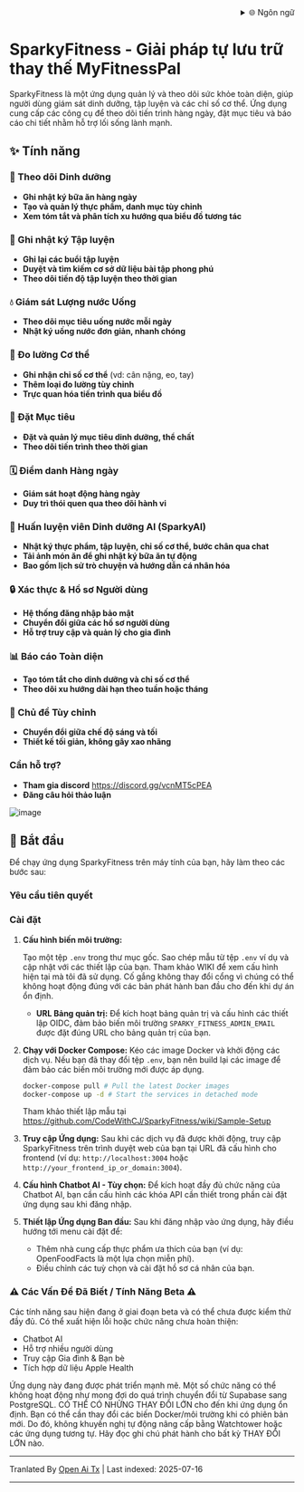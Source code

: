 <div align="right">
  <details>
    <summary >🌐 Ngôn ngữ</summary>
    <div>
      <div align="right">
        <p><a href="https://openaitx.github.io/view.html?user=CodeWithCJ&project=SparkyFitness&lang=en">Tiếng Anh</a></p>
        <p><a href="https://openaitx.github.io/view.html?user=CodeWithCJ&project=SparkyFitness&lang=zh-CN">简体中文</a></p>
        <p><a href="https://openaitx.github.io/view.html?user=CodeWithCJ&project=SparkyFitness&lang=zh-TW">繁體中文</a></p>
        <p><a href="https://openaitx.github.io/view.html?user=CodeWithCJ&project=SparkyFitness&lang=ja">日本語</a></p>
        <p><a href="https://openaitx.github.io/view.html?user=CodeWithCJ&project=SparkyFitness&lang=ko">한국어</a></p>
        <p><a href="https://openaitx.github.io/view.html?user=CodeWithCJ&project=SparkyFitness&lang=hi">हिन्दी</a></p>
        <p><a href="https://openaitx.github.io/view.html?user=CodeWithCJ&project=SparkyFitness&lang=th">ไทย</a></p>
        <p><a href="https://openaitx.github.io/view.html?user=CodeWithCJ&project=SparkyFitness&lang=fr">Français</a></p>
        <p><a href="https://openaitx.github.io/view.html?user=CodeWithCJ&project=SparkyFitness&lang=de">Deutsch</a></p>
        <p><a href="https://openaitx.github.io/view.html?user=CodeWithCJ&project=SparkyFitness&lang=es">Español</a></p>
        <p><a href="https://openaitx.github.io/view.html?user=CodeWithCJ&project=SparkyFitness&lang=it">Itapano</a></p>
        <p><a href="https://openaitx.github.io/view.html?user=CodeWithCJ&project=SparkyFitness&lang=ru">Русский</a></p>
        <p><a href="https://openaitx.github.io/view.html?user=CodeWithCJ&project=SparkyFitness&lang=pt">Português</a></p>
        <p><a href="https://openaitx.github.io/view.html?user=CodeWithCJ&project=SparkyFitness&lang=nl">Nederlands</a></p>
        <p><a href="https://openaitx.github.io/view.html?user=CodeWithCJ&project=SparkyFitness&lang=pl">Polski</a></p>
        <p><a href="https://openaitx.github.io/view.html?user=CodeWithCJ&project=SparkyFitness&lang=ar">العربية</a></p>
        <p><a href="https://openaitx.github.io/view.html?user=CodeWithCJ&project=SparkyFitness&lang=fa">فارسی</a></p>
        <p><a href="https://openaitx.github.io/view.html?user=CodeWithCJ&project=SparkyFitness&lang=tr">Türkçe</a></p>
        <p><a href="https://openaitx.github.io/view.html?user=CodeWithCJ&project=SparkyFitness&lang=vi">Tiếng Việt</a></p>
        <p><a href="https://openaitx.github.io/view.html?user=CodeWithCJ&project=SparkyFitness&lang=id">Bahasa Indonesia</a></p>
      </div>
    </div>
  </details>
</div>

# SparkyFitness - Giải pháp tự lưu trữ thay thế MyFitnessPal

SparkyFitness là một ứng dụng quản lý và theo dõi sức khỏe toàn diện, giúp người dùng giám sát dinh dưỡng, tập luyện và các chỉ số cơ thể. Ứng dụng cung cấp các công cụ để theo dõi tiến trình hàng ngày, đặt mục tiêu và báo cáo chi tiết nhằm hỗ trợ lối sống lành mạnh.


## ✨ Tính năng

### 🍎 Theo dõi Dinh dưỡng

* **Ghi nhật ký bữa ăn hàng ngày**
* **Tạo và quản lý thực phẩm, danh mục tùy chỉnh**
* **Xem tóm tắt và phân tích xu hướng qua biểu đồ tương tác**

### 💪 Ghi nhật ký Tập luyện

* **Ghi lại các buổi tập luyện**
* **Duyệt và tìm kiếm cơ sở dữ liệu bài tập phong phú**
* **Theo dõi tiến độ tập luyện theo thời gian**

### 💧 Giám sát Lượng nước Uống

* **Theo dõi mục tiêu uống nước mỗi ngày**
* **Nhật ký uống nước đơn giản, nhanh chóng**

### 📏 Đo lường Cơ thể

* **Ghi nhận chỉ số cơ thể** (vd: cân nặng, eo, tay)
* **Thêm loại đo lường tùy chỉnh**
* **Trực quan hóa tiến trình qua biểu đồ**

### 🎯 Đặt Mục tiêu

* **Đặt và quản lý mục tiêu dinh dưỡng, thể chất**
* **Theo dõi tiến trình theo thời gian**

### 🗓️ Điểm danh Hàng ngày

* **Giám sát hoạt động hàng ngày**
* **Duy trì thói quen qua theo dõi hành vi**

### 🤖 Huấn luyện viên Dinh dưỡng AI (SparkyAI)

* **Nhật ký thực phẩm, tập luyện, chỉ số cơ thể, bước chân qua chat**
* **Tải ảnh món ăn để ghi nhật ký bữa ăn tự động**
* **Bao gồm lịch sử trò chuyện và hướng dẫn cá nhân hóa**

### 🔒 Xác thực & Hồ sơ Người dùng

* **Hệ thống đăng nhập bảo mật**
* **Chuyển đổi giữa các hồ sơ người dùng**
* **Hỗ trợ truy cập và quản lý cho gia đình**

### 📊 Báo cáo Toàn diện

* **Tạo tóm tắt cho dinh dưỡng và chỉ số cơ thể**
* **Theo dõi xu hướng dài hạn theo tuần hoặc tháng**

### 🎨 Chủ đề Tùy chỉnh

* **Chuyển đổi giữa chế độ sáng và tối**
* **Thiết kế tối giản, không gây xao nhãng**

### Cần hỗ trợ?
* **Tham gia discord**
  https://discord.gg/vcnMT5cPEA
* **Đăng câu hỏi thảo luận**


![image](https://github.com/user-attachments/assets/ccc7f34e-a663-405f-a4d4-a9888c3197bc)

## 🚀 Bắt đầu

Để chạy ứng dụng SparkyFitness trên máy tính của bạn, hãy làm theo các bước sau:

### Yêu cầu tiên quyết

### Cài đặt

1.  **Cấu hình biến môi trường:**

    Tạo một tệp `.env` trong thư mục gốc. Sao chép mẫu từ tệp `.env` ví dụ và cập nhật với các thiết lập của bạn. Tham khảo WIKI để xem cấu hình hiện tại mà tôi đã sử dụng. Cố gắng không thay đổi cổng vì chúng có thể không hoạt động đúng với các bản phát hành ban đầu cho đến khi dự án ổn định.

    *   **URL Bảng quản trị:** Để kích hoạt bảng quản trị và cấu hình các thiết lập OIDC, đảm bảo biến môi trường `SPARKY_FITNESS_ADMIN_EMAIL` được đặt đúng URL cho bảng quản trị của bạn.
    

2.  **Chạy với Docker Compose:**
    Kéo các image Docker và khởi động các dịch vụ. Nếu bạn đã thay đổi tệp `.env`, bạn nên build lại các image để đảm bảo các biến môi trường mới được áp dụng.


    ```sh
    docker-compose pull # Pull the latest Docker images
    docker-compose up -d # Start the services in detached mode
    ```
    Tham khảo thiết lập mẫu tại
    https://github.com/CodeWithCJ/SparkyFitness/wiki/Sample-Setup

3.  **Truy cập Ứng dụng:**
    Sau khi các dịch vụ đã được khởi động, truy cập SparkyFitness trên trình duyệt web của bạn tại URL đã cấu hình cho frontend (ví dụ: `http://localhost:3004` hoặc `http://your_frontend_ip_or_domain:3004`).

4.  **Cấu hình Chatbot AI - Tùy chọn:**
    Để kích hoạt đầy đủ chức năng của Chatbot AI, bạn cần cấu hình các khóa API cần thiết trong phần cài đặt ứng dụng sau khi đăng nhập.
  
5.  **Thiết lập Ứng dụng Ban đầu:**
    Sau khi đăng nhập vào ứng dụng, hãy điều hướng tới menu cài đặt để:
    *   Thêm nhà cung cấp thực phẩm ưa thích của bạn (ví dụ: OpenFoodFacts là một lựa chọn miễn phí).
    *   Điều chỉnh các tuỳ chọn và cài đặt hồ sơ cá nhân của bạn.

### ⚠️ Các Vấn Đề Đã Biết / Tính Năng Beta ⚠️

Các tính năng sau hiện đang ở giai đoạn beta và có thể chưa được kiểm thử đầy đủ. Có thể xuất hiện lỗi hoặc chức năng chưa hoàn thiện:

*   Chatbot AI
*   Hỗ trợ nhiều người dùng
*   Truy cập Gia đình & Bạn bè
*   Tích hợp dữ liệu Apple Health

Ứng dụng này đang được phát triển mạnh mẽ. Một số chức năng có thể không hoạt động như mong đợi do quá trình chuyển đổi từ Supabase sang PostgreSQL. CÓ THỂ CÓ NHỮNG THAY ĐỔI LỚN cho đến khi ứng dụng ổn định.
Bạn có thể cần thay đổi các biến Docker/môi trường khi có phiên bản mới. Do đó, không khuyến nghị tự động nâng cấp bằng Watchtower hoặc các ứng dụng tương tự. Hãy đọc ghi chú phát hành cho bất kỳ THAY ĐỔI LỚN nào.




---

Tranlated By [Open Ai Tx](https://github.com/OpenAiTx/OpenAiTx) | Last indexed: 2025-07-16

---